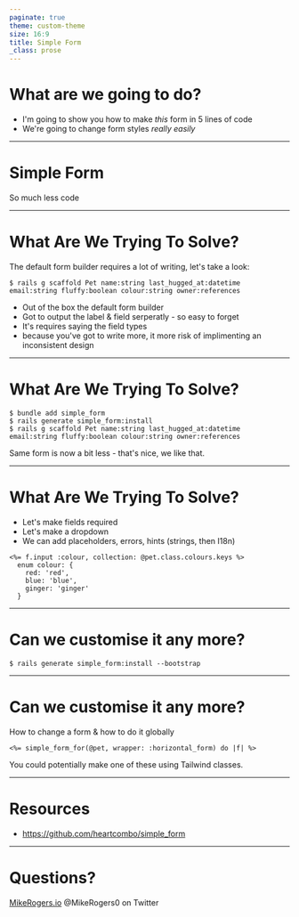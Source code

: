 ```yaml
---
paginate: true
theme: custom-theme
size: 16:9
title: Simple Form
_class: prose
---
```

# What are we going to do?

- I'm going to show you how to make _this_ form in 5 lines of code
- We're going to change form styles _really easily_ 

---
<!-- _class: lead -->

# Simple Form

So much less code

---

# What Are We Trying To Solve?

The default form builder requires a lot of writing, let's take a look:

```
$ rails g scaffold Pet name:string last_hugged_at:datetime email:string fluffy:boolean colour:string owner:references
```

- Out of the box the default form builder
- Got to output the label & field serperatly - so easy to forget
- It's requires saying the field types
- because you've got to write more, it more risk of implimenting an inconsistent design

---

# What Are We Trying To Solve?

```
$ bundle add simple_form
$ rails generate simple_form:install
$ rails g scaffold Pet name:string last_hugged_at:datetime email:string fluffy:boolean colour:string owner:references
```

Same form is now a bit less - that's nice, we like that.

---

# What Are We Trying To Solve?

- Let's make fields required
- Let's make a dropdown
- We can add placeholders, errors, hints (strings, then I18n)

```
<%= f.input :colour, collection: @pet.class.colours.keys %>
  enum colour: {
    red: 'red',
    blue: 'blue',
    ginger: 'ginger'
  }
```

---

# Can we customise it any more?

```
$ rails generate simple_form:install --bootstrap
```

---

# Can we customise it any more?

How to change a form & how to do it globally

```
<%= simple_form_for(@pet, wrapper: :horizontal_form) do |f| %>
```

You could potentially make one of these using Tailwind classes.

---
<!--
-->

# Resources

- https://github.com/heartcombo/simple_form

---

<!-- _class: lead -->

# Questions?

[MikeRogers.io](https://mikerogers.io/)
@MikeRogers0 on Twitter
